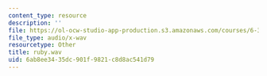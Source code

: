 ```yaml
---
content_type: resource
description: ''
file: https://ol-ocw-studio-app-production.s3.amazonaws.com/courses/6-341-discrete-time-signal-processing-fall-2005/6ab8ee3435dc901f9821c8d8ac541d79_ruby.wav
file_type: audio/x-wav
resourcetype: Other
title: ruby.wav
uid: 6ab8ee34-35dc-901f-9821-c8d8ac541d79
---
```

